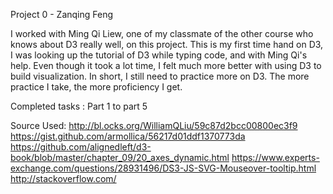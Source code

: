 Project 0 - Zanqing Feng

I worked with Ming Qi Liew, one of my classmate of the other course who knows about D3 really well, on this project. This is my first time hand on D3, I was looking up the tutorial of D3 while typing code, and with Ming Qi's help. Even though it took a lot time, I felt much more better with using D3 to build visualization. In short, I still need to practice more on D3. The more practice I take, the more proficiency I get.

Completed tasks : Part 1 to part 5

Source Used:
http://bl.ocks.org/WilliamQLiu/59c87d2bcc00800ec3f9
https://gist.github.com/armollica/56217d01ddf1370773da
https://github.com/alignedleft/d3-book/blob/master/chapter_09/20_axes_dynamic.html
https://www.experts-exchange.com/questions/28931496/DS3-JS-SVG-Mouseover-tooltip.html
http://stackoverflow.com/
